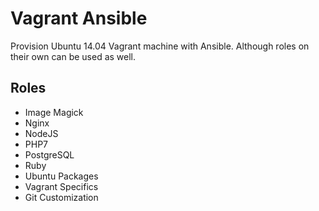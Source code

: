 # Vagrant Ansible

Provision Ubuntu 14.04 Vagrant machine with Ansible. Although roles on their own can be used as well.

## Roles

 - Image Magick
 - Nginx
 - NodeJS
 - PHP7
 - PostgreSQL
 - Ruby
 - Ubuntu Packages
 - Vagrant Specifics
 - Git Customization

